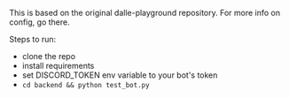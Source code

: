 This is based on the original dalle-playground repository. For more info on config, go there.

Steps to run:

- clone the repo
- install requirements
- set DISCORD_TOKEN env variable to your bot's token
- `cd backend && python test_bot.py`